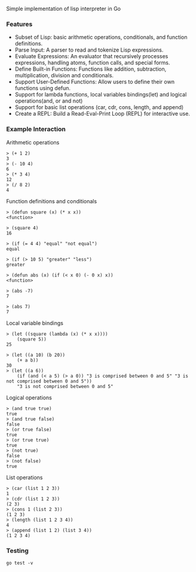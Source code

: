 Simple implementation of lisp interpreter in Go

### Features

- Subset of Lisp: basic arithmetic operations, conditionals, and function definitions.
- Parse Input: A parser to read and tokenize Lisp expressions.
- Evaluate Expressions: An evaluator that recursively processes expressions, handling atoms, function calls, and special forms.
- Define Built-in Functions: Functions like addition, subtraction, multiplication, division and conditionals.
- Support User-Defined Functions: Allow users to define their own functions using defun.
- Support for lambda functions, local variables bindings(let) and logical operations(and, or and not)
- Support for basic list operations (car, cdr, cons, length, and append)
- Create a REPL: Build a Read-Eval-Print Loop (REPL) for interactive use.

### Example Interaction
Arithmetic operations
````
> (+ 1 2)
3
> (- 10 4)
6
> (* 3 4)
12
> (/ 8 2)
4
````


Function definitions and conditionals
````
> (defun square (x) (* x x))
<function>

> (square 4)
16

> (if (= 4 4) "equal" "not equal")
equal

> (if (> 10 5) "greater" "less")
greater

> (defun abs (x) (if (< x 0) (- 0 x) x))
<function>

> (abs -7)
7

> (abs 7)
7

````

Local variable bindings
````
> (let ((square (lambda (x) (* x x))))
    (square 5))
25

> (let ((a 10) (b 20))
    (+ a b))
30
> (let ((a 6))
    (if (and (< a 5) (> a 0)) "3 is comprised between 0 and 5" "3 is not comprised between 0 and 5"))
    "3 is not comprised between 0 and 5"
````


Logical operations
````
> (and true true)
true
> (and true false)
false
> (or true false)
true
> (or true true)
true
> (not true)
false
> (not false)
true
````


List operations
````
> (car (list 1 2 3))
1
> (cdr (list 1 2 3))
(2 3)
> (cons 1 (list 2 3))
(1 2 3)
> (length (list 1 2 3 4))
4
> (append (list 1 2) (list 3 4))
(1 2 3 4)
````

### Testing
````
go test -v
````